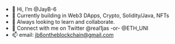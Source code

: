 - 👋 Hi, I’m @JayB-6
- 🚧 Currently building in Web3 DApps, Crypto, Solidity/Java, NFTs
- 🌱 Always looking to learn and collaborate. 
- 🔗 Connect with me on Twitter @real1jas -or- @ETH_UNI 
- 📫 email: jb6ontheblockchain@gmail.com

<!---
JayB-6/JayB-6 is a ✨ special ✨ repository because its `README.md` (this file) appears on your GitHub profile.
You can click the Preview link to take a look at your changes.
--->
